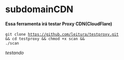 # subdomainCDN
<h4>Essa ferramenta irá testar Proxy CDN(CloudFlare)</h4>

<code>git clone https://github.com/leitura/testproxy.git && cd testproxy && chmod +x scan && ./scan</code>

*testando*